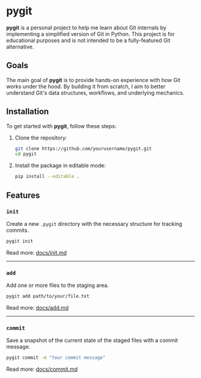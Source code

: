 # pygit

**pygit** is a personal project to help me learn about Git internals by implementing a simplified version of Git in Python. This project is for educational purposes and is not intended to be a fully-featured Git alternative.

## Goals

The main goal of **pygit** is to provide hands-on experience with how Git works under the hood. By building it from scratch, I aim to better understand Git's data structures, workflows, and underlying mechanics.


## Installation

To get started with **pygit**, follow these steps:

1. Clone the repository:

   ```bash
   git clone https://github.com/yourusername/pygit.git
   cd pygit
   ```

2. Install the package in editable mode:

   ```bash
   pip install --editable .
   ```

## Features

### `init`

Create a new `.pygit` directory with the necessary structure for tracking commits.

```bash
pygit init
```

Read more: [docs/init.md](docs/init.md)

---

### `add`

Add one or more files to the staging area.

```bash
pygit add path/to/your/file.txt
```

Read more: [docs/add.md](docs/add.md)

---

### `commit`

Save a snapshot of the current state of the staged files with a commit message.

```bash
pygit commit -m "Your commit message"
```

Read more: [docs/commit.md](docs/commit.md)

